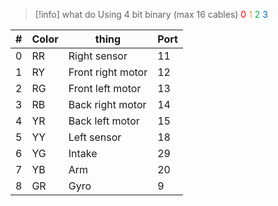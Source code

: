 > [!info] what do
> Using 4 bit binary (max 16 cables)
> <font color="#ff0000">0</font> <font color="#f79646">1</font> <font color="#00b050">2</font> <font color="#0070c0">3</font>

| #   | Color | thing             | Port |
| --- | ----- | ----------------- | ---- |
| 0   | RR    | Right sensor      | 11   |
| 1   | RY    | Front right motor | 12   |
| 2   | RG    | Front left motor  | 13   |
| 3   | RB    | Back right motor  | 14   |
| 4   | YR    | Back left motor   | 15   |
| 5   | YY    | Left sensor       | 18   |
| 6   | YG    | Intake            | 29   |
| 7   | YB    | Arm               | 20   |
| 8   | GR    | Gyro              | 9    |
